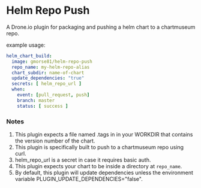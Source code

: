# Helm Repo Push
A Drone.io plugin for packaging and pushing a helm chart to a chartmuseum repo.

example usage:

```yaml
helm_chart_build:
  image: gmorse81/helm-repo-push
  repo_name: my-helm-repo-alias
  chart_subdir: name-of-chart
  update_dependencies: "true"
  secrets: [ helm_repo_url ]
  when:
    event: [pull_request, push]
    branch: master
    status: [ success ]
```

### Notes

1. This plugin expects a file named .tags in in your WORKDIR that contains the version number of the chart.
1. This plugin is specifically built to push to a chartmuseum repo using curl.
1. helm_repo_url is a secret in case it requires basic auth.
1. This plugin expects your chart to be inside a directory at `repo_name`.
1. By default, this plugin will update dependencies unless the environment variable PLUGIN_UPDATE_DEPENDENCIES="false".
